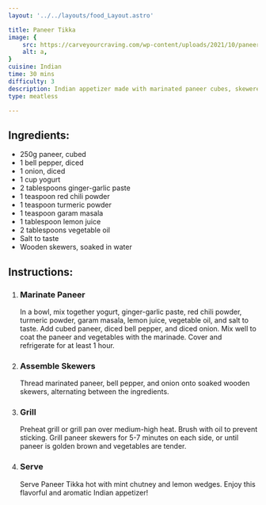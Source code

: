 ```yaml
---
layout: '../../layouts/food_Layout.astro'

title: Paneer Tikka
image: {
    src: https://carveyourcraving.com/wp-content/uploads/2021/10/paneer-tikka-skewers-500x500.jpg,
    alt: a,
}
cuisine: Indian
time: 30 mins
difficulty: 3
description: Indian appetizer made with marinated paneer cubes, skewered, and grilled or baked until golden and aromatic.
type: meatless

---
```

<div class="recipe-container">
    <div class="ingredients">
        <h2>Ingredients:</h2>
        <ul>
            <li>250g paneer, cubed</li>
            <li>1 bell pepper, diced</li>
            <li>1 onion, diced</li>
            <li>1 cup yogurt</li>
            <li>2 tablespoons ginger-garlic paste</li>
            <li>1 teaspoon red chili powder</li>
            <li>1 teaspoon turmeric powder</li>
            <li>1 teaspoon garam masala</li>
            <li>1 tablespoon lemon juice</li>
            <li>2 tablespoons vegetable oil</li>
            <li>Salt to taste</li>
            <li>Wooden skewers, soaked in water</li>
        </ul>
    </div>
    <div class="instructions">
        <h2>Instructions:</h2>
        <ol>
            <li><h3>Marinate Paneer</h3>
                In a bowl, mix together yogurt, ginger-garlic paste, red chili powder, turmeric powder, garam masala, lemon juice, vegetable oil, and salt to taste. Add cubed paneer, diced bell pepper, and diced onion. Mix well to coat the paneer and vegetables with the marinade. Cover and refrigerate for at least 1 hour.
            </li>
            <li><h3>Assemble Skewers</h3>
                Thread marinated paneer, bell pepper, and onion onto soaked wooden skewers, alternating between the ingredients.
            </li>
            <li><h3>Grill</h3>
                Preheat grill or grill pan over medium-high heat. Brush with oil to prevent sticking. Grill paneer skewers for 5-7 minutes on each side, or until paneer is golden brown and vegetables are tender.
            </li>
            <li><h3>Serve</h3>
                Serve Paneer Tikka hot with mint chutney and lemon wedges. Enjoy this flavorful and aromatic Indian appetizer!
            </li>
        </ol>
    </div>
</div>
